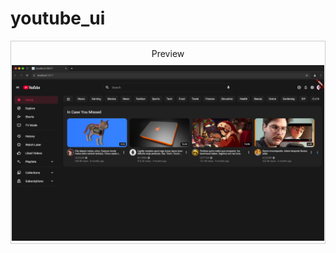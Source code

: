 # youtube_ui

<div style="border: 1px solid #ccc; padding: 1px; display: inline-block;">
<p style="text-align: center; margin-top: 10px; margin-bottom: 10px;">Preview</p>
  <img src="screenshots/Screenshot from 2025-01-05 00-07-50.png" alt="Preview">
</div>
